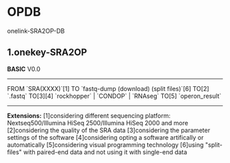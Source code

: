 # OPDB
onelink-SRA2OP-DB

## 1.onekey-SRA2OP

<strong>BASIC</strong> V0.0
<hr>
 FROM 
 `SRA(XXXX)`[1] 
 TO
 `fastq-dump (download) (split files)`[6]
 TO[2]
 `.fastq`
 TO[3][4]
 `rockhopper` | `CONDOP` | `RNAseg` 
 TO[5]
 `operon_result` 
<hr>
 <strong>Extensions:</strong>
 [1]considering different sequencing platform: Nextseq500/Illumina HiSeq 2500/Illumina HiSeq 2000  and more
 [2]considering the quality of the SRA data
 [3]considering the parameter settings of the software 
 [4]considering opting a software artifically or automatically
 [5]considering visual programming technology
 [6]using "split-files" with paired-end data and not using it with single-end data
